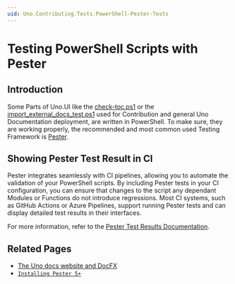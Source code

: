 ```yaml
---
uid: Uno.Contributing.Tests.PowerShell-Pester-Tests
---
```


# Testing PowerShell Scripts with Pester

## Introduction

Some Parts of Uno.UI like the [check-toc.ps1](xref:Uno.Contributing.docfx) or the [import_external_docs_test.ps1](../../../import_external_docs_test.ps1) used for Contribution and general Uno Documentation deployment, are written in PowerShell. To make sure, they are working properly, the recommended and most common used Testing Framework is [Pester](https://pester.dev/docs/quick-start).

<!-- TODO: ### Pester List of the Commonly used Commands  -->
<!-- TODO: ### Mocking File Content to test with Pester (like uid:) -->

## Showing Pester Test Result in CI

Pester integrates seamlessly with CI pipelines, allowing you to automate the validation of your PowerShell scripts. By including Pester tests in your CI configuration, you can ensure that changes to the script any dependant Modules or Functions do not introduce regressions. Most CI systems, such as GitHub Actions or Azure Pipelines, support running Pester tests and can display detailed test results in their interfaces.

For more information, refer to the [Pester Test Results Documentation](https://pester.dev/docs/usage/test-results).

## Related Pages

- [The Uno docs website and DocFX](xref:Uno.Contributing.docfx)
- [`Installing Pester 5+`](https://pester.dev/docs/introduction/installation)
